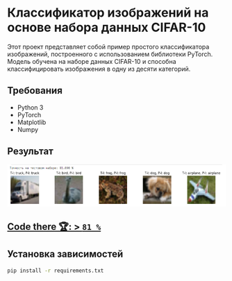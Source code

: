 # Классификатор изображений на основе набора данных CIFAR-10

Этот проект представляет собой пример простого классификатора изображений, построенного с использованием библиотеки PyTorch. Модель обучена на наборе данных CIFAR-10 и способна классифицировать изображения в одну из десяти категорий.

## Требования

- Python 3
- PyTorch
- Matplotlib
- Numpy

## Результат

![Alt text](image.png)

## [Code there 🏆: > `81 %`](./jupiter.ipynb)

## Установка зависимостей

```bash
pip install -r requirements.txt
